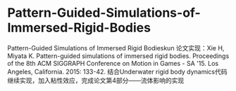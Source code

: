 # Pattern-Guided-Simulations-of-Immersed-Rigid-Bodies
Pattern-Guided Simulations of Immersed Rigid Bodieskun
论文实现：Xie H, Miyata K. Pattern-guided simulations of immersed rigid bodies. Proceedings of the 8th ACM SIGGRAPH Conference on Motion in Games - SA '15. Los Angeles, California. 2015: 133-42.
结合Underwater rigid body dynamics代码继续实现，加入粘性效应，完成论文第4部分——流体影响的实现
